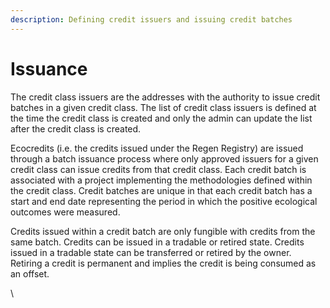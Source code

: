 ```yaml
---
description: Defining credit issuers and issuing credit batches
---
```


# Issuance

The credit class issuers are the addresses with the authority to issue credit batches in a given credit class. The list of credit class issuers is defined at the time the credit class is created and only the admin can update the list after the credit class is created.

Ecocredits (i.e. the credits issued under the Regen Registry)  are issued through a batch issuance process where only approved issuers for a given credit class can issue credits from that credit class. Each credit batch is associated with a project implementing the methodologies defined within the credit class. Credit batches are unique in that each credit batch has a start and end date representing the period in which the positive ecological outcomes were measured.

Credits issued within a credit batch are only fungible with credits from the same batch. Credits can be issued in a tradable or retired state. Credits issued in a tradable state can be transferred or retired by the owner. Retiring a credit is permanent and implies the credit is being consumed as an offset.

\
